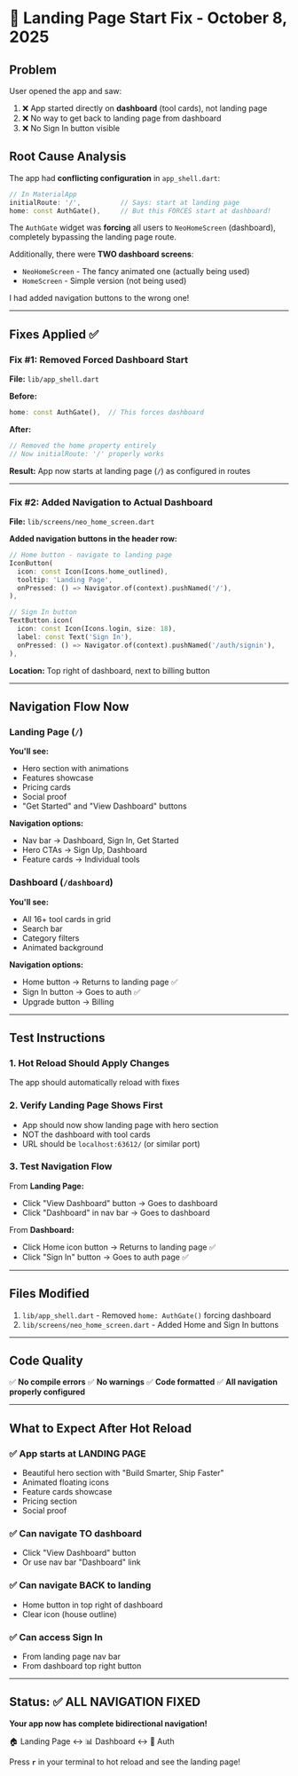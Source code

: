 # 🎯 Landing Page Start Fix - October 8, 2025

## Problem

User opened the app and saw:

1. ❌ App started directly on **dashboard** (tool cards), not landing page
2. ❌ No way to get back to landing page from dashboard
3. ❌ No Sign In button visible

## Root Cause Analysis

The app had **conflicting configuration** in `app_shell.dart`:

```dart
// In MaterialApp
initialRoute: '/',          // Says: start at landing page
home: const AuthGate(),     // But this FORCES start at dashboard!
```

The `AuthGate` widget was **forcing** all users to `NeoHomeScreen` (dashboard), completely bypassing the landing page route.

Additionally, there were **TWO dashboard screens**:

- `NeoHomeScreen` - The fancy animated one (actually being used)
- `HomeScreen` - Simple version (not being used)

I had added navigation buttons to the wrong one!

---

## Fixes Applied ✅

### Fix #1: Removed Forced Dashboard Start

**File:** `lib/app_shell.dart`

**Before:**

```dart
home: const AuthGate(),  // This forces dashboard
```

**After:**

```dart
// Removed the home property entirely
// Now initialRoute: '/' properly works
```

**Result:** App now starts at landing page (`/`) as configured in routes

---

### Fix #2: Added Navigation to Actual Dashboard

**File:** `lib/screens/neo_home_screen.dart`

**Added navigation buttons in the header row:**

```dart
// Home button - navigate to landing page
IconButton(
  icon: const Icon(Icons.home_outlined),
  tooltip: 'Landing Page',
  onPressed: () => Navigator.of(context).pushNamed('/'),
),

// Sign In button
TextButton.icon(
  icon: const Icon(Icons.login, size: 18),
  label: const Text('Sign In'),
  onPressed: () => Navigator.of(context).pushNamed('/auth/signin'),
),
```

**Location:** Top right of dashboard, next to billing button

---

## Navigation Flow Now

### Landing Page (`/`)

**You'll see:**

- Hero section with animations
- Features showcase
- Pricing cards
- Social proof
- "Get Started" and "View Dashboard" buttons

**Navigation options:**

- Nav bar → Dashboard, Sign In, Get Started
- Hero CTAs → Sign Up, Dashboard
- Feature cards → Individual tools

### Dashboard (`/dashboard`)

**You'll see:**

- All 16+ tool cards in grid
- Search bar
- Category filters
- Animated background

**Navigation options:**

- Home button → Returns to landing page ✅
- Sign In button → Goes to auth ✅
- Upgrade button → Billing

---

## Test Instructions

### 1. Hot Reload Should Apply Changes

The app should automatically reload with fixes

### 2. Verify Landing Page Shows First

- App should now show landing page with hero section
- NOT the dashboard with tool cards
- URL should be `localhost:63612/` (or similar port)

### 3. Test Navigation Flow

From **Landing Page:**

- Click "View Dashboard" button → Goes to dashboard
- Click "Dashboard" in nav bar → Goes to dashboard

From **Dashboard:**

- Click Home icon button → Returns to landing page ✅
- Click "Sign In" button → Goes to auth page ✅

---

## Files Modified

1. `lib/app_shell.dart` - Removed `home: AuthGate()` forcing dashboard
2. `lib/screens/neo_home_screen.dart` - Added Home and Sign In buttons

---

## Code Quality

✅ **No compile errors**
✅ **No warnings**
✅ **Code formatted**
✅ **All navigation properly configured**

---

## What to Expect After Hot Reload

### ✅ App starts at LANDING PAGE

- Beautiful hero section with "Build Smarter, Ship Faster"
- Animated floating icons
- Feature cards showcase
- Pricing section
- Social proof

### ✅ Can navigate TO dashboard

- Click "View Dashboard" button
- Or use nav bar "Dashboard" link

### ✅ Can navigate BACK to landing

- Home button in top right of dashboard
- Clear icon (house outline)

### ✅ Can access Sign In

- From landing page nav bar
- From dashboard top right button

---

## Status: ✅ ALL NAVIGATION FIXED

**Your app now has complete bidirectional navigation!**

🏠 Landing Page ↔ 📊 Dashboard ↔ 🔐 Auth

Press **`r`** in your terminal to hot reload and see the landing page!
